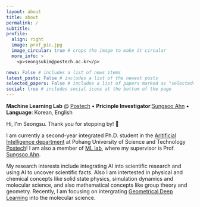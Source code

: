 ```yaml
---
layout: about
title: about
permalink: /
subtitle: 
profile:
  align: right
  image: prof_pic.jpg
  image_circular: true # crops the image to make it circular
  more_info: >
    <p>seongsukim@postech.ac.kr</p>

news: False # includes a list of news items
latest_posts: False # includes a list of the newest posts
selected_papers: False # includes a list of papers marked as "selected={true}"
social: true # includes social icons at the bottom of the page
---
```


**Machine Learning Lab** @ <a href="https://ml.postech.ac.kr/">Postech</a> •  **Pricinple Investigator**:[Sungsoo Ahn](https://sites.google.com/view/sungsooahn0215/home) •  **Language**: Korean, English

Hi, I'm Seongsu. Thank you for stopping by! 👋

I am currently a second-year integrated Ph.D. student in the [Aritificial Intelligence department](https://ai.postech.ac.kr/) at Pohang University of Science and Technology <a href="https://postech.ac.kr/">Postech</a>! I am also a member of [ML lab](https://ml.postech.ac.kr/), where my supervisor is Prof. [Sungsoo Ahn](https://sites.google.com/view/sungsooahn0215/home).

My research interests include integrating AI into scientific research and using AI to uncover scientific facts. Also I am intertested in physical and chemical concepts like solid state physics, simulation dynamics and molecular science, and also mathematical concepts like group theory and geometry. Recently, I am focusing on intergrating [Geometrical Deep Learning](https://geometricdeeplearning.com/) into the molecular science.

<!-- 
Write your biography here. Tell the world about yourself. Link to your favorite [subreddit](http://reddit.com). You can put a picture in, too. The code is already in, just name your picture `prof_pic.jpg` and put it in the `img/` folder.

Put your address / P.O. box / other info right below your picture. You can also disable any of these elements by editing `profile` property of the YAML header of your `_pages/about.md`. Edit `_bibliography/papers.bib` and Jekyll will render your [publications page](/al-folio/publications/) automatically.

Link to your social media connections, too. This theme is set up to use [Font Awesome icons](https://fontawesome.com/) and [Academicons](https://jpswalsh.github.io/academicons/), like the ones below. Add your Facebook, Twitter, LinkedIn, Google Scholar, or just disable all of them. -->
